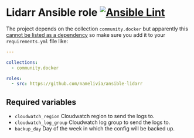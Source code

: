 # Lidarr Ansible role [![Ansible Lint](https://github.com/namelivia/ansible-lidarr/actions/workflows/ansible-lint.yml/badge.svg)](https://github.com/namelivia/ansible-lidarr/actions/workflows/ansible-lint.yml)

The project depends on the collection `community.docker` but apparently this [cannot be listed as a dependency](https://github.com/ansible/ansible/issues/62847) so make sure you add it to your `requirements.yml` file like:

```yml
---

collections:
  - community.docker

roles:
  - src: https://github.com/namelivia/ansible-lidarr
```

## Required variables
 - `cloudwatch_region` Cloudwatch region to send the logs to.
 - `cloudwatch_log_group` Cloudwatch log group to send the logs to.
 - `backup_day` Day of the week in which the config will be backed up.
